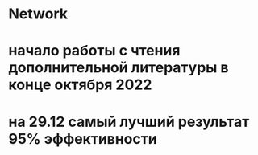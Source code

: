 # Network
# начало работы с чтения дополнительной литературы в конце октября 2022
# на 29.12 самый лучший результат 95% эффективности
